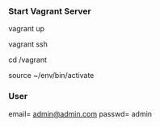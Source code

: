 ### Start Vagrant Server
vagrant up

vagrant ssh

cd /vagrant 

source ~/env/bin/activate

### User
email= admin@admin.com
passwd= admin


